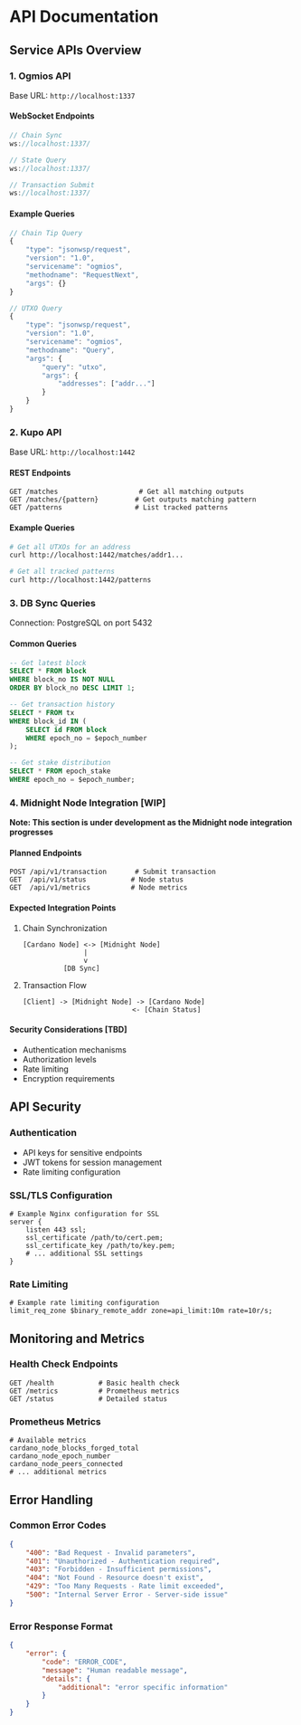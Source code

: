 # API Documentation

## Service APIs Overview

### 1. Ogmios API
Base URL: `http://localhost:1337`

#### WebSocket Endpoints
```javascript
// Chain Sync
ws://localhost:1337/

// State Query
ws://localhost:1337/

// Transaction Submit
ws://localhost:1337/
```

#### Example Queries
```javascript
// Chain Tip Query
{
    "type": "jsonwsp/request",
    "version": "1.0",
    "servicename": "ogmios",
    "methodname": "RequestNext",
    "args": {}
}

// UTXO Query
{
    "type": "jsonwsp/request",
    "version": "1.0",
    "servicename": "ogmios",
    "methodname": "Query",
    "args": {
        "query": "utxo",
        "args": {
            "addresses": ["addr..."]
        }
    }
}
```

### 2. Kupo API
Base URL: `http://localhost:1442`

#### REST Endpoints
```
GET /matches                    # Get all matching outputs
GET /matches/{pattern}         # Get outputs matching pattern
GET /patterns                  # List tracked patterns
```

#### Example Queries
```bash
# Get all UTXOs for an address
curl http://localhost:1442/matches/addr1...

# Get all tracked patterns
curl http://localhost:1442/patterns
```

### 3. DB Sync Queries
Connection: PostgreSQL on port 5432

#### Common Queries
```sql
-- Get latest block
SELECT * FROM block 
WHERE block_no IS NOT NULL 
ORDER BY block_no DESC LIMIT 1;

-- Get transaction history
SELECT * FROM tx 
WHERE block_id IN (
    SELECT id FROM block 
    WHERE epoch_no = $epoch_number
);

-- Get stake distribution
SELECT * FROM epoch_stake 
WHERE epoch_no = $epoch_number;
```

### 4. Midnight Node Integration [WIP]
**Note: This section is under development as the Midnight node integration progresses**

#### Planned Endpoints
```
POST /api/v1/transaction       # Submit transaction
GET  /api/v1/status           # Node status
GET  /api/v1/metrics          # Node metrics
```

#### Expected Integration Points
1. Chain Synchronization
   ```
   [Cardano Node] <-> [Midnight Node]
                  |
                  v
             [DB Sync]
   ```

2. Transaction Flow
   ```
   [Client] -> [Midnight Node] -> [Cardano Node]
                              <- [Chain Status]
   ```

#### Security Considerations [TBD]
- Authentication mechanisms
- Authorization levels
- Rate limiting
- Encryption requirements

## API Security

### Authentication
- API keys for sensitive endpoints
- JWT tokens for session management
- Rate limiting configuration

### SSL/TLS Configuration
```nginx
# Example Nginx configuration for SSL
server {
    listen 443 ssl;
    ssl_certificate /path/to/cert.pem;
    ssl_certificate_key /path/to/key.pem;
    # ... additional SSL settings
}
```

### Rate Limiting
```nginx
# Example rate limiting configuration
limit_req_zone $binary_remote_addr zone=api_limit:10m rate=10r/s;
```

## Monitoring and Metrics

### Health Check Endpoints
```
GET /health           # Basic health check
GET /metrics          # Prometheus metrics
GET /status           # Detailed status
```

### Prometheus Metrics
```
# Available metrics
cardano_node_blocks_forged_total
cardano_node_epoch_number
cardano_node_peers_connected
# ... additional metrics
```

## Error Handling

### Common Error Codes
```json
{
    "400": "Bad Request - Invalid parameters",
    "401": "Unauthorized - Authentication required",
    "403": "Forbidden - Insufficient permissions",
    "404": "Not Found - Resource doesn't exist",
    "429": "Too Many Requests - Rate limit exceeded",
    "500": "Internal Server Error - Server-side issue"
}
```

### Error Response Format
```json
{
    "error": {
        "code": "ERROR_CODE",
        "message": "Human readable message",
        "details": {
            "additional": "error specific information"
        }
    }
}
```
